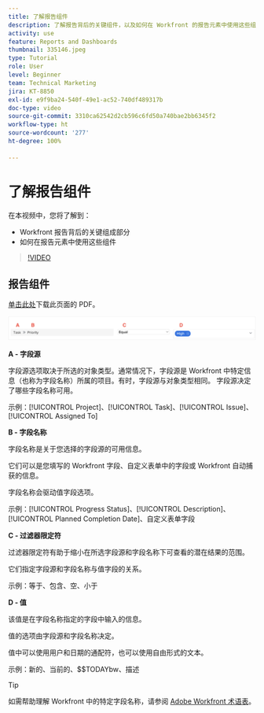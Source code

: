 ```yaml
---
title: 了解报告组件
description: 了解报告背后的关键组件，以及如何在 Workfront 的报告元素中使用这些组件。
activity: use
feature: Reports and Dashboards
thumbnail: 335146.jpeg
type: Tutorial
role: User
level: Beginner
team: Technical Marketing
jira: KT-8850
exl-id: e9f9ba24-540f-49e1-ac52-740df489317b
doc-type: video
source-git-commit: 3310ca62542d2cb596c6fd50a740bae2bb6345f2
workflow-type: ht
source-wordcount: '277'
ht-degree: 100%

---
```


# 了解报告组件

在本视频中，您将了解到：

* Workfront 报告背后的关键组成部分
* 如何在报告元素中使用这些组件

>[!VIDEO](https://video.tv.adobe.com/v/335146/?quality=12&learn=on)

## 报告组件

[单击此处](/help/assets/reporting-components.pdf)下载此页面的 PDF。

![创建过滤器的屏幕图像](assets/reporting-components-1.png)

**A - 字段源**

字段源选项取决于所选的对象类型。通常情况下，字段源是 Workfront 中特定信息（也称为字段名称）所属的项目。有时，字段源与对象类型相同。
字段源决定了哪些字段名称可用。

示例：[!UICONTROL Project]、[!UICONTROL Task]、[!UICONTROL Issue]、[!UICONTROL Assigned To]

**B - 字段名称**

字段名称是关于您选择的字段源的可用信息。

它们可以是您填写的 Workfront 字段、自定义表单中的字段或 Workfront 自动捕获的信息。

字段名称会驱动值字段选项。

示例：[!UICONTROL Progress Status]、[!UICONTROL Description]、[!UICONTROL Planned Completion Date]、自定义表单字段

**C - 过滤器限定符**

过滤器限定符有助于缩小在所选字段源和字段名称下可查看的潜在结果的范围。

它们指定字段源和字段名称与值字段的关系。

示例：等于、包含、空、小于

**D - 值**

该值是在字段名称指定的字段中输入的信息。

值的选项由字段源和字段名称决定。

值中可以使用用户和日期的通配符，也可以使用自由形式的文本。

示例：新的、当前的、$$TODAYbw、描述

>[!TIP]
>
>如需帮助理解 Workfront 中的特定字段名称，请参阅 [Adobe Workfront 术语表](https://experienceleague.adobe.com/docs/workfront/using/basics/workfront-terminology-glossary.html?lang=zh-Hans)。

